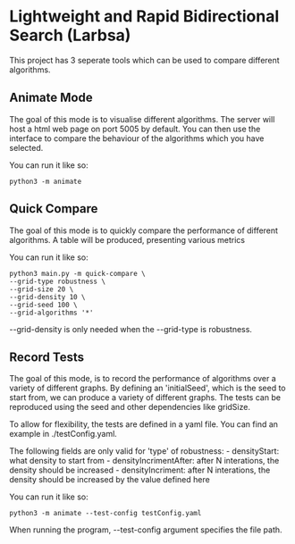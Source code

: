 # Lightweight and Rapid Bidirectional Search (Larbsa)

This project has 3 seperate tools which can be used to compare different algorithms.

## Animate Mode
The goal of this mode is to visualise different algorithms.
The server will host a html web page on port 5005 by default.
You can then use the interface to compare the behaviour of the algorithms which you have selected.

You can run it like so:

```
python3 -m animate
```

## Quick Compare
The goal of this mode is to quickly compare the performance of different algorithms.
A table will be produced, presenting various metrics

You can run it like so:

```
python3 main.py -m quick-compare \
--grid-type robustness \
--grid-size 20 \
--grid-density 10 \
--grid-seed 100 \
--grid-algorithms '*'
```

--grid-density is only needed when the --grid-type is robustness.

## Record Tests
The goal of this mode, is to record the performance of algorithms over a variety of different graphs.
By defining an 'initialSeed', which is the seed to start from, we can produce a variety of different graphs.
The tests can be reproduced using the seed and other dependencies like gridSize.

To allow for flexibility, the tests are defined in a yaml file. 
You can find an example in ./testConfig.yaml.

The following fields are only valid for 'type' of robustness:
    - densityStart: what density to start from
    - densityIncrimentAfter: after N interations, the density should be increased
    - densityIncriment: after N interations, the density should be increased by the value defined here

You can run it like so:

```
python3 -m animate --test-config testConfig.yaml
```

When running the program, --test-config argument specifies the file path.